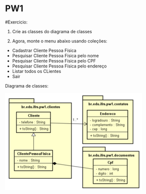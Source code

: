 # PW1

#Exercicio:
1) Crie as classes do diagrama de classes

2) Agora, monte o menu abaixo usando coleções:
- Cadastrar Cliente Pessoa Física
- Pesquisar Cliente Pessoa Física pelo nome
- Pesquisar Cliente Pessoa Física pelo CPF
- Pesquisar Cliente Pessoa Física pelo endereço
- Listar todos os CLientes
- Sair

Diagrama de classes:

![Diagrama](diagrama.png)